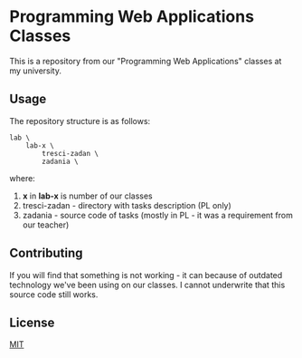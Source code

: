 # Programming Web Applications Classes

This is a repository from our "Programming Web Applications" classes at my university.

## Usage

The repository structure is as follows: 
```
lab \
    lab-x \
        tresci-zadan \
        zadania \
```

where:  
1.  **x** in **lab-x** is number of our classes
2. tresci-zadan - directory with tasks description (PL only)
3. zadania - source code of tasks (mostly in PL - it was a requirement from our teacher)



## Contributing
If you will find that something is not working - it can because of outdated technology we've been using on our classes. I cannot underwrite that this source code still works.

## License
[MIT](https://choosealicense.com/licenses/mit/)